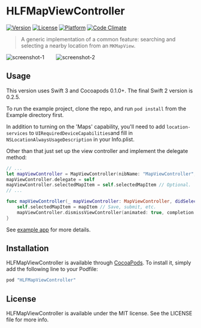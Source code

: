 # HLFMapViewController

[![Version](https://img.shields.io/cocoapods/v/HLFMapViewController.svg?style=flat)](http://cocoapods.org/pods/HLFMapViewController)
[![License](https://img.shields.io/cocoapods/l/HLFMapViewController.svg?style=flat)](http://cocoapods.org/pods/HLFMapViewController)
[![Platform](https://img.shields.io/cocoapods/p/HLFMapViewController.svg?style=flat)](http://cocoapods.org/pods/HLFMapViewController)
[![Code Climate](https://codeclimate.com/github/hlfcoding/HLFMapViewController/badges/gpa.svg)](https://codeclimate.com/github/hlfcoding/HLFMapViewController)

> A generic implementation of a common feature: searching and selecting a nearby location from an `MKMapView`.

![screenshot-1](https://dl.dropboxusercontent.com/u/305699/hlf-map-view-controller-1-2.png) &emsp;&emsp;![screenshot-2](https://dl.dropboxusercontent.com/u/305699/hlf-map-view-controller-2-2.png)

## Usage

This version uses Swift 3 and Cocoapods 0.1.0+. The final Swift 2 version is 0.2.5.

To run the example project, clone the repo, and run `pod install` from the Example directory first.

In addition to turning on the 'Maps' capability, you'll need to add `location-services` to `UIRequiredDeviceCapabilities`and fill in `NSLocationAlwaysUsageDescription` in your Info.plist.

Other than that just set up the view controller and implement the delegate method:

```swift
// ...
let mapViewController = MapViewController(nibName: "MapViewController", bundle: MapViewController.bundle)
mapViewController.delegate = self
mapViewController.selectedMapItem = self.selectedMapItem // Optional.
// ...

func mapViewController(_ mapViewController: MapViewController, didSelectMapItem mapItem: MKMapItem) {
    self.selectedMapItem = mapItem // Save, submit, etc.
    mapViewController.dismissViewController(animated: true, completion: nil)
}
```

See [example app](//github.com/hlfcoding/HLFMapViewController/blob/master/Example/HLFMapViewController/ViewController.swift) for more details.

## Installation

HLFMapViewController is available through [CocoaPods](http://cocoapods.org). To install
it, simply add the following line to your Podfile:

```ruby
pod "HLFMapViewController"
```

## License

HLFMapViewController is available under the MIT license. See the LICENSE file for more info.
